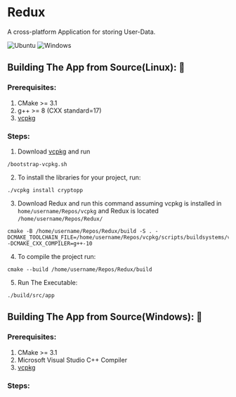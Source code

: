 # Redux
A cross-platform Application for storing User-Data.

![Ubuntu](https://github.com/garvit-joshi/Redux/workflows/Ubuntu/badge.svg)
![Windows](https://github.com/garvit-joshi/Redux/workflows/Windows/badge.svg)

## Building The App from Source(Linux): 🔨
### Prerequisites:
    
 1. CMake >= 3.1 <br>
 2. g++ >= 8 (CXX standard=17) <br>
 3. [vcpkg](https://github.com/microsoft/vcpkg)

### Steps:  
1. Download [vcpkg](https://github.com/microsoft/vcpkg) and run 
```
/bootstrap-vcpkg.sh
```
2. To install the libraries for your project, run: 
```
./vcpkg install cryptopp
```
3. Download Redux and run this command assuming vcpkg is installed in ``` home/username/Repos/vcpkg ``` and Redux is located ``` /home/username/Repos/Redux/ ```

```
cmake -B /home/username/Repos/Redux/build -S . -DCMAKE_TOOLCHAIN_FILE=/home/username/Repos/vcpkg/scripts/buildsystems/vcpkg.cmake -DCMAKE_CXX_COMPILER=g++-10
```

4. To compile the project run:
```
cmake --build /home/username/Repos/Redux/build
```
5. Run The Executable:
``` 
./build/src/app 
```



## Building The App from Source(Windows): 🔨
### Prerequisites:
    
1. CMake >= 3.1 
2. Microsoft Visual Studio C++ Compiler
3. [vcpkg](https://github.com/microsoft/vcpkg)

### Steps:

